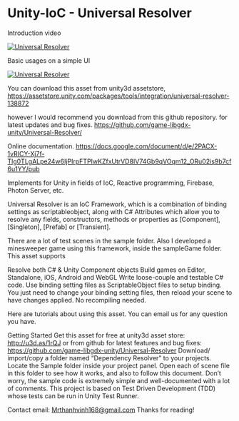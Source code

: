 # Unity-IoC - Universal Resolver

Introduction video

[![Universal Resolver](https://img.youtube.com/vi/y0pQth1mnzo/0.jpg)](https://www.youtube.com/watch?v=y0pQth1mnzo)

Basic usages on a simple UI

[![Universal Resolver](https://img.youtube.com/vi/tcjIa0zuKw4/0.jpg)](https://www.youtube.com/watch?v=tcjIa0zuKw4)

You can download this asset from unity3d assetstore, 
https://assetstore.unity.com/packages/tools/integration/universal-resolver-138872

however I would recommend you download from this github repository. for latest updates and bug fixes.
https://github.com/game-libgdx-unity/Universal-Resolver/

Online documentation.
https://docs.google.com/document/d/e/2PACX-1vRICY-Xj7f-Tlg0TLgALpe24w6IjPIrpFTPIwKZfxUtrVD8IV74Gb9qVOqm12_ORu02is9b7cf6u1YY/pub

Implements for Unity in fields of IoC, Reactive programming, Firebase, Photon Server, etc.

Universal Resolver is an IoC Framework, which is a combination of binding settings as scriptableobject, along with C# Attributes which allow you to resolve any fields, constructors, methods or properties as [Component], [Singleton], [Prefab] or [Transient]. 

There are a lot of test scenes in the sample folder. Also I developed a minesweeper game using this framework, inside the sampleGame folder.
This asset supports

Resolve both C# & Unity Component objects
Build games on Editor, Standalone, iOS, Android and WebGL
Write loose-couple and testable C# code.
Use binding setting files as ScriptableObject files to setup binding.
You just need to change your binding setting files, then reload your scene to have changes applied. No recompiling needed.

Here are tutorials about using this asset. You can email us for any question you have.

Getting Started
Get this asset for free at unity3d asset store: http://u3d.as/1rQJ 
or from github for latest features and bug fixes: https://github.com/game-libgdx-unity/Universal-Resolver
Download/ import/copy a folder named “Dependency Resolver”  to your projects.
Locate the Sample folder inside your project panel.
Open each of scene file in this folder to see how it works, and also to follow this document. 
Don’t worry, the sample code is extremely simple and well-documented with a lot of comments.
This project is based on Test Driven Development (TDD) whose tests can be run in Unity Test Runner.

Contact email: Mrthanhvinh168@gmail.com
Thanks for reading!
